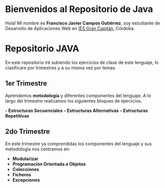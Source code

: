 # Bienvenidos al Repositorio de Java

Hola! Mi nombre es **Francisco Javier Campos Gutiérrez**, soy estudiante de Desarrollo de Aplicaciones Web en [IES Grán Capitán](https://informatica.iesgrancapitan.org/), Córdoba.

# Repositorio JAVA

 En este repositorio iré subiendo los ejercicios de clase de este lenguaje, lo clasificare por trimestres y a su misma vez por temas.

 

## 1er Trimestre

Aprendemos **metodología** y diferentes componentes del lenguaje. A lo largo del trimestre realizamos los siguientes bloques de ejercicios.

 **- Estructuras Secuenciales**
 **- Estructuras Alternativas**
 **- Estructuras Repetitivas**

## 2do Trimestre

En este trimestre ya comprendidas los componentes del lenguaje y sus metodología nos centramos en:

 - **Modularizar**
 - **Programación Orientada a Objetos**
 - **Colecciones**
 - **Ficheros**
 - **Excepciones**
